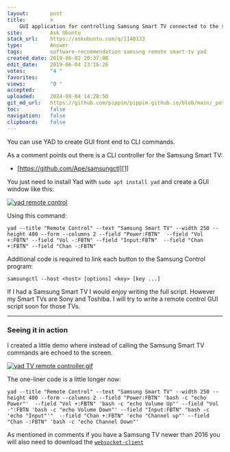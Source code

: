 ```yaml
---
layout:       post
title:        >
    GUI application for controlling Samsung Smart TV connected to the same LAN of ubuntu desktop
site:         Ask Ubuntu
stack_url:    https://askubuntu.com/q/1148133
type:         Answer
tags:         software-recommendation samsung remote smart-tv yad
created_date: 2019-06-02 20:37:08
edit_date:    2019-06-04 23:16:26
votes:        "4 "
favorites:    
views:        "0 "
accepted:     
uploaded:     2024-08-04 14:28:50
git_md_url:   https://github.com/pippim/pippim.github.io/blob/main/_posts/2019/2019-06-02-GUI-application-for-controlling-Samsung-Smart-TV-connected-to-the-same-LAN-of-ubuntu-desktop.md
toc:          false
navigation:   false
clipboard:    false
---
```


You can use YAD to create GUI front end to CLI commands.

As a comment points out there is a CLI controller for the Samsung Smart TV:

- [https://github.com/Ape/samsungctl][1]

You just need to install Yad with `sudo apt install yad` and create a GUI window like this:

[![yad remote control][2]][2]

Using this command:

``` 
yad --title "Remote Control" --text "Samsung Smart TV" --width 250 --height 400 --form --columns 2 --field "Power:FBTN"  --field "Vol +:FBTN" --field "Vol -:FBTN" --field "Input:FBTN"  --field "Chan +:FBTN" --field "Chan -:FBTN"
```

Additional code is required to link each button to the Samsung Control program:

``` 
samsungctl --host <host> [options] <key> [key ...]
```

If I had a Samsung Smart TV I would enjoy writing the full script. However my Smart TVs are Sony and Toshiba. I will try to write a remote control GUI script soon for those TVs.


----------


### Seeing it in action

I created a little demo where instead of calling the Samsung Smart TV commands are echoed to the screen.

[![yad TV remote controller.gif][3]][3]

The one-liner code is a little longer now:

``` 
yad --title "Remote Control" --text "Samsung Smart TV" --width 250 --height 400 --form --columns 2 --field "Power:FBTN" 'bash -c "echo Power"'  --field "Vol +:FBTN" 'bash -c "echo Volume Up"' --field "Vol -":FBTN 'bash -c "echo Volume Down"' --field "Input:FBTN" "bash -c 'echo "Input"'"  --field "Chan +:FBTN" 'echo "Channel up"' --field "Chan -:FBTN" 'bash -c "echo Channel Down"'
```

As mentioned in comments if you have a Samsung TV newer than 2016 you will also need to download the [`websocket-client`][4]


  [1]: https://github.com/Ape/samsungctl
  [2]: https://i.sstatic.net/Ra9kN.png
  [3]: https://i.sstatic.net/gUWo2.gif
  [4]: https://github.com/websocket-client/websocket-client
